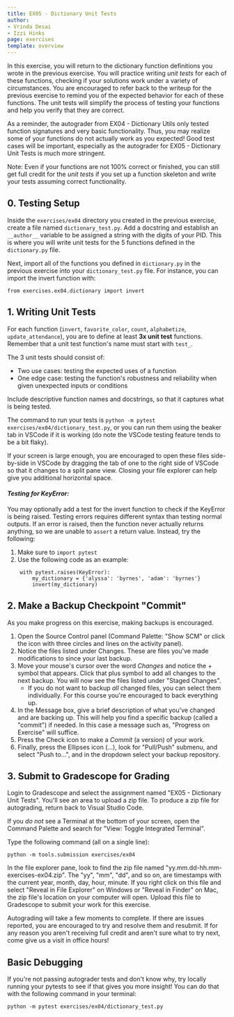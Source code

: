 ```yaml
---
title: EX05 - Dictionary Unit Tests
author:
- Vrinda Desai
- Izzi Hinks
page: exercises
template: overview
---
```


In this exercise, you will return to the dictionary function definitions you wrote in the previous exercise. You will practice writing *unit tests* for each of these functions, checking if your solutions work under a variety of circumstances. You are encouraged to refer back to the writeup for the previous exercise to remind you of the expected behavior for each of these functions. The unit tests will simplify the process of testing your functions and help you verify that they are correct.

As a reminder, the autograder from EX04 - Dictionary Utils only tested function signatures and very basic functionality. Thus, you may realize some of your functions do not actually work as you expected! Good test cases will be important, especially as the autograder for EX05 - Dictionary Unit Tests is much more stringent.

Note: Even if your functions are not 100% correct or finished, you can still get full credit for the *unit tests* if you set up a function skeleton and write your tests assuming correct functionality. 

<!-- Assignment Outline

* `invert`
    * Unit Tests -- 18 Points Autograded
* `count`
    * Unit Tests -- 18 Points Autograded
* `favorite_color` 
    * Unit Tests -- 18 Points Autograded
* `alphabetizer`
    * Unit Tests -- 18 Points Autograded
* `update_attendance`
    * Unit Tests -- 18 Points Autograded
* Style, Linting, Typing -- 10 Points Autograded -->




## 0. Testing Setup

Inside the `exercises/ex04` directory you created in the previous exercise, create a file named `dictionary_test.py`. Add a docstring and establish an `__author__` variable to be assigned a string with the digits of your PID. This is where you will write unit tests for the 5 functions defined in the `dictionary.py` file.

Next, import all of the functions you defined in `dictionary.py` in the previous exercise into your `dictionary_test.py` file. For instance, you can import the invert function with: 

```{.python }
from exercises.ex04.dictionary import invert
```

## 1. Writing Unit Tests

For each function (`invert`, `favorite_color`, `count`, `alphabetize`, `update_attendance`), you are to define at least **3x unit test** functions. Remember that a unit test function's name must start with `test_`.

The 3 unit tests should consist of:

- Two use cases: testing the expected uses of a function
- One edge case: testing the function's robustness and reliability when given unexpected inputs or conditions

Include descriptive function names and docstrings, so that it captures what is being tested.

The command to run your tests is `python -m pytest exercises/ex04/dictionary_test.py`, or you can run them using the beaker tab in VSCode if it is working (do note the VSCode testing feature tends to be a bit flaky).

If your screen is large enough, you are encouraged to open these files side-by-side in VSCode by dragging the tab of one to the right side of VSCode so that it changes to a split pane view. Closing your file explorer can help give you additional horizontal space.

#### _Testing for KeyError:_

You may optionally add a test for the invert function to check if the KeyError is being raised. Testing errors requires different syntax than testing normal outputs. If an error is raised, then the function never actually returns anything, so we are unable to `assert` a return value. Instead, try the following:

1. Make sure to `import pytest`
2. Use the following code as an example:

```{.python }
    with pytest.raises(KeyError):
        my_dictionary = {'alyssa': 'byrnes', 'adam': 'byrnes'}
        invert(my_dictionary)
```


## 2. Make a Backup Checkpoint "Commit"

As you make progress on this exercise, making backups is encouraged.

1. Open the Source Control panel (Command Palette: "Show SCM" or click the icon with three circles and lines on the activity panel).
2. Notice the files listed under Changes. These are files you've made modifications to since your last backup.
3. Move your mouse's cursor over the word _Changes_ and notice the + symbol that appears. Click that plus symbol to add all changes to the next backup. You will now see the files listed under "Staged Changes".
   - If you do not want to backup _all_ changed files, you can select them individually. For this course you're encouraged to back everything up.
4. In the Message box, give a brief description of what you've changed and are backing up. This will help you find a specific backup (called a "commit") if needed. In this case a message such as, "Progress on Exercise" will suffice.
5. Press the Check icon to make a _Commit_ (a version) of your work.
6. Finally, press the Ellipses icon (...), look for "Pull/Push" submenu, and select "Push to...", and in the dropdown select your backup repository.

## 3. Submit to Gradescope for Grading

Login to Gradescope and select the assignment named "EX05 - Dictionary Unit Tests". You'll see an area to upload a zip file. To produce a zip file for autograding, return back to Visual Studio Code.

If you _do not_ see a Terminal at the bottom of your screen, open the Command Palette and search for "View: Toggle Integrated Terminal".

Type the following command (all on a single line):

`python -m tools.submission exercises/ex04`

In the file explorer pane, look to find the zip file named "yy.mm.dd-hh.mm-exercises-ex04.zip". The "yy", "mm", "dd", and so on, are timestamps with the current year, month, day, hour, minute. If you right click on this file and select "Reveal in File Explorer" on Windows or "Reveal in Finder" on Mac, the zip file's location on your computer will open. Upload this file to Gradescope to submit your work for this exercise.

Autograding will take a few moments to complete. If there are issues reported, you are encouraged to try and resolve them and resubmit. If for any reason you aren't receiving full credit and aren't sure what to try next, come give us a visit in office hours!

## Basic Debugging

If you're not passing autograder tests and don't know why, try locally running your pytests to see if that gives you more insight! You can do that with the following command in your terminal: 

`python -m pytest exercises/ex04/dictionary_test.py`